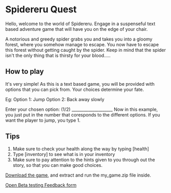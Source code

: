 # Spidereru Quest

Hello,  welcome to the world of Spidereru. Engage in  a suspenseful text based adventure game that will have you on the edge of your chair. 

A notorious and greedy spider grabs you and takes you into a gloomy forest, where you somehow manage to escape. You now have to escape this forest without getting caught by the spider. Keep in mind that the spider isn't the only thing that is thirsty for your blood.....


## How to play

It's very simple! As this is a text based game, you will be provided with options that you can pick from. Your choices determine your fate. 

Eg:
Option 1: Jump
Option 2: Back away slowly

Enter your chosen option: (1/2) ____________________
Now in this example, you just put in the number that coresponds to the different options. If you want the player to jump, you type 1.  

## Tips

1. Make sure to check your health along the way by typing [health]
2. Type [inventory] to see what is in your inventory
3. Make sure to pay attention to the hints given to you through out the story, so that you can make good choices. 


[Download the game](JMSS-Science_Fair-Game.zip), and extract and run the my_game.zip file inside.

[Open Beta testing Feedback form](https://docs.google.com/forms/d/e/1FAIpQLSfboOAAlBQbBhH0QBmg4gQ6df1kXVPtuGj7ZuXDxqQdmi1XPA/viewform?usp=sf_link)